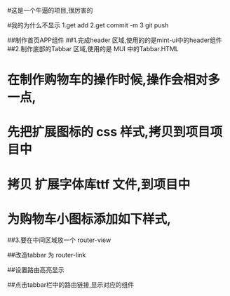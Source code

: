#这是一个牛逼的项目,很厉害的


#我的为什么不显示
1.get add
2.get commit -m
3 git push


##制作首页APP组件
##1.完成header 区域,使用的的是mint-ui中的header组件
##2.制作底部的Tabbar 区域,使用的是 MUI 中的Tabbar.HTML
# 在制作购物车的操作时候,操作会相对多一点,
# 先把扩展图标的 css 样式,拷贝到项目项目中
# 拷贝 扩展字体库ttf 文件,到项目中
# 为购物车小图标添加如下样式,
##3.要在中间区域放一个 router-view

##改造tabbar 为 router-link

##设置路由高亮显示

##点击tabbar栏中的路由链接,显示对应的组件